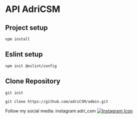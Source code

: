 # API AdriCSM

## Project setup

```
npm install
```

## Eslint setup

```
npm init @eslint/config
```

## Clone Repository

```
git init
```

```
git clone https://github.com/adriCSM/admin.git
```

Follow my social media:
instagram adri_csm [![Instagram Icon](https://img.icons8.com/cute-clipart/64/instagram-new.png)](https://instagram.com/adri_csm)
